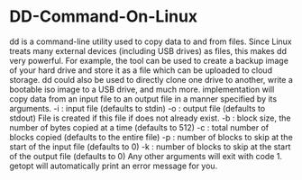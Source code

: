 # DD-Command-On-Linux
dd is a command-line utility used to copy data to and from files. Since Linux treats many external devices (including USB drives) as files, this makes dd very powerful. For example, the tool can be used to create a backup image of your hard drive and store it as a file which can be uploaded to cloud storage. dd could also be used to directly clone one drive to another, write a bootable iso image to a USB drive, and much more. implementation will copy data from an input file to an output file in a manner specified by its arguments.
-i <file>: input file (defaults to stdin)
-o <file>: output file (defaults to stdout)
File is created if this file if does not already exist.
-b <size>: block size, the number of bytes copied at a time (defaults to 512)
-c <count>: total number of blocks copied (defaults to the entire file)
-p <count>: number of blocks to skip at the start of the input file (defaults to 0)
-k <count>: number of blocks to skip at the start of the output file (defaults to 0)
Any other arguments will exit with code 1. getopt will automatically print an error message for you.

